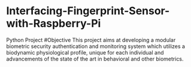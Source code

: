 # Interfacing-Fingerprint-Sensor-with-Raspberry-Pi
Python Project
#Objective
This project aims at developing a modular biometric security authentication and monitoring system which utilizes a biodynamic physiological profile, unique for each individual and advancements of the state of the art in behavioral and other biometrics.


